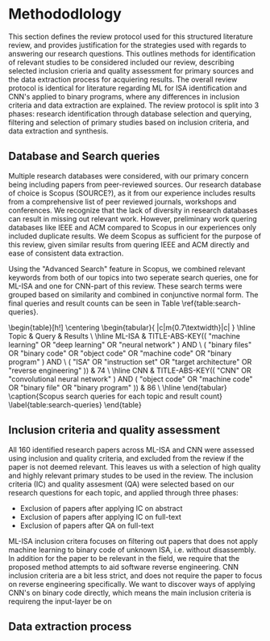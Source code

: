 # Methododlology

This section defines the review protocol used for this structured literature review, and provides justification for the strategies used with regards to answering our research questions. This outlines methods for identification of relevant studies to be considered included our review, describing selected inclusion crieria and quality assessment for primary sources and the data extraction process for acquiering results. The overall review protocol is identical for literature regarding ML for ISA identification and CNN's applied to binary programs, where any differences in inclusion criteria and data extraction are explained. The review protocol is split into 3 phases: research identification through database selection and querying, filtering and selection of primary studies based on inclusion criteria, and data extraction and synthesis.

## Database and Search queries

Multiple research databases were considered, with our primary concern being including papers from peer-reviewed sources. Our research database of choice is Scopus (SOURCE?), as it from our experience includes results from a comprehensive list of peer reviewed journals, workshops and conferences. We recognize that the lack of diversity in research databases can result in missing out relevant work. However, preliminary work quering databases like IEEE and ACM compared to Scopus in our experiences only included duplicate results. We deem Scopus as sufficient for the purpose of this review, given similar results from quering IEEE and ACM directly and ease of consistent data extraction.

Using the "Advanced Search" feature in Scopus, we combined relevant keywords from both of our topics into two seperate search queries, one for ML-ISA and one for CNN-part of this review. These search terms were grouped based on similarity and combined in conjunctive normal form. The final queries and result counts can be seen in Table \ref{table:search-queries}.

\begin{table}[h!]
\centering
\begin{tabular}{ |c|m{0.7\textwidth}|c| }
\hline
Topic & Query & Results \\
\hline
ML-ISA
& TITLE-ABS-KEY(( "machine learning" OR "deep learning" OR "neural network" ) AND \ ( "binary files" OR "binary code" OR "object code" OR "machine code" OR "binary program" ) AND \ ( "ISA" OR "instruction set" OR "target architecture" OR "reverse engineering" ))
& 74 \\
\hline
CNN
& TITLE-ABS-KEY(( "CNN" OR "convolutional neural network" ) AND ( "object code" OR "machine code" OR "binary file" OR "binary program" ))
& 86 \\
\hline
\end{tabular}
\caption{Scopus search queries for each topic and result count}
\label{table:search-queries}
\end{table}

## Inclusion criteria and quality assessment

All 160 identified research papers across ML-ISA and CNN were assessed using inclusion and quality criteria, and excluded from the review if the paper is not deemed relevant. This leaves us with a selection of high quality and highly relevant primary studes to be used in the review. The inclusion criteria (IC) and quality assesment (QA) were selected based on our research questions for each topic, and applied through three phases:

- Exclusion of papers after applying IC on abstract
- Exclusion of papers after applying IC on full-text
- Exclusion of papers after QA on full-text

ML-ISA inclusion critera focuses on filtering out papers that does not apply machine learning to binary code of unknown ISA, i.e. without disassembly. In addition for the paper to be relevant in the field, we require that the proposed method attempts to aid software reverse engineering. CNN inclusion criteria are a bit less strict, and does not require the paper to focus on reverse engineering specifically. We want to discover ways of applying CNN's on binary code directly, which means the main inclusion criteria is requireng the input-layer be on

## Data extraction process
